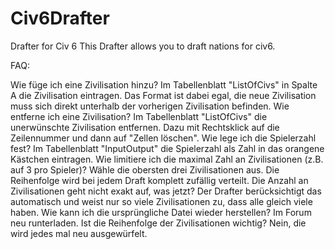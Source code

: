 # Civ6Drafter
Drafter for Civ 6
This Drafter allows you to draft nations for civ6.

FAQ:

Wie füge ich eine Zivilisation hinzu?
Im Tabellenblatt "ListOfCivs" in Spalte A die Zivilisation eintragen. Das Format ist dabei egal, die neue Zivilisation muss sich direkt unterhalb der vorherigen Zivilisation befinden.
Wie entferne ich eine Zivilisation?
Im Tabellenblatt "ListOfCivs" die unerwünschte Zivilisation entfernen. Dazu mit Rechtsklick auf die Zeilennummer und dann auf "Zellen löschen".
Wie lege ich die Spielerzahl fest?
Im Tabellenblatt "InputOutput" die Spielerzahl als Zahl in das orangene Kästchen eintragen.
Wie limitiere ich die maximal Zahl an Zivilisationen (z.B. auf 3 pro Spieler)?
Wähle die obersten drei Zivilisationen aus. Die Reihenfolge wird bei jedem Draft komplett zufällig verteilt.
Die Anzahl an Zivilisationen geht nicht exakt auf, was jetzt?
Der Drafter berücksichtigt das automatisch und weist nur so viele Zivilisationen zu, dass alle gleich viele haben.
Wie kann ich die ursprüngliche Datei wieder herstellen?
Im Forum neu runterladen.
Ist die Reihenfolge der Zivilisationen wichtig?
Nein, die wird jedes mal neu ausgewürfelt.
